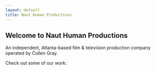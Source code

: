 ```yaml
---
layout: default
title: Naut Human Productions
---
```


## Welcome to Naut Human Productions

An independent, Atlanta-based film & television production company operated by Cullen Gray.

Check out some of our work:
